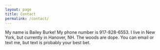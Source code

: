 ```yaml
---
layout: page
title: Contact
permalink: /contact/
---
```


My name is Bailey Burke! My phone number is 917-828-6553. I live in New York, but currently in Hanover, NH. The woods are dope. You can email or text me, but text is probably your best bet. 
